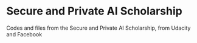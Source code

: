 # Secure and Private AI Scholarship
Codes and files from the Secure and Private AI Scholarship, from Udacity and Facebook
